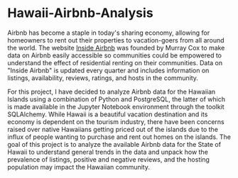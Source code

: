 # Hawaii-Airbnb-Analysis

Airbnb has become a staple in today's sharing economy, allowing for homeowners to rent out their properties to vacation-goers from all around the world. The website [Inside Airbnb](http://insideairbnb.com/) was founded by Murray Cox to make data on Airbnb easily accessible so communities could be empowered to understand the effect of residential renting on their communities. Data on "Inside Airbnb" is updated every quarter and includes information on listings, availability, reviews, ratings, and hosts in the community. 

For this project, I have decided to analyze Airbnb data for the Hawaiian Islands using a combination of Python and PostgreSQL, the latter of which is made available in the Jupyter Notebook environment through the toolkit SQLAlchemy. While Hawaii is a beautiful vacation destination and its economy is dependent on the tourism industry, there have been concerns raised over native Hawaiians getting priced out of the islands due to the influx of people wanting to purchase and rent out homes on the islands. The goal of this project is to analyze the available Airbnb data for the State of Hawaii to understand general trends in the data and unpack how the prevalence of listings, positive and negative reviews, and the hosting population may impact the Hawaiian community. 
